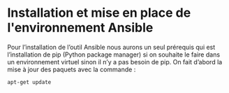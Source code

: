 # Installation et mise en place de l'environnement Ansible

Pour l’installation de l’outil Ansible nous aurons un seul prérequis qui est l’installation de pip (Python package manager) si on souhaite le faire dans un environnement virtuel sinon il n’y a pas besoin de pip.
On fait d’abord la mise à jour des paquets avec la commande :

```
apt-get update

```
